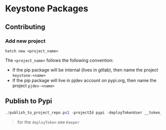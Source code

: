 # Keystone Packages

## Contributing

### Add new project

```shell
hatch new <project_name>
```

The `<project_name>` follows the following convention:

* If the pip package will be internal (lives in gitlab), then name the project `keystone-<name>`
* If the pip package will live in pjdev account on pypi.org, then name the project `pjdev-<name>`

## Publish to Pypi

```powershell
./publish_to_project_repo.ps1 -projectId pypi -deployTokenUser __token__
```

> for the `deployToken` see `Keeper`

